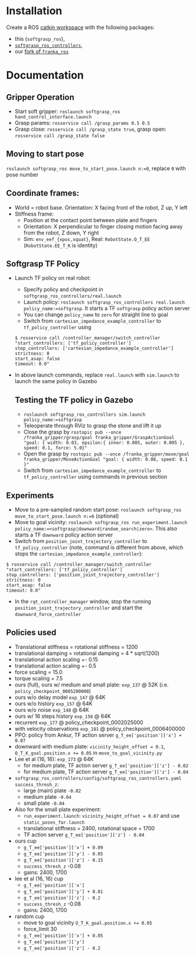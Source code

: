 # Installation
Create a ROS [catkin workspace](http://wiki.ros.org/catkin/Tutorials/create_a_workspace) with the following packages:
  - this (`softgrasp_ros`),
  - [`softgrasp_ros_controllers`](../ros_controllers),
  - our [fork of `franka_ros`](https://github.com/samarth-robo/softgrasp_franka_ros/commits/softgrasp)

# Documentation

## Gripper Operation
- Start soft gripper: `roslaunch softgrasp_ros hand_control_interface.launch`
- Grasp params: `rosservice call /grasp_params 0.5 0.5`
- Grasp close: `rosservice call /grasp_state true`, grasp open: `rosservice call /grasp_state false`

## Moving to start pose
`roslaunch softgrasp_ros move_to_start_pose.launch n:=0`, replace `0` with pose number

## Coordinate frames:
- World = robot base. Orientation: X facing front of the robot, Z up, Y left
- Stiffness frame:
  - Position at the contact point between plate and fingers
  - Orientation: X perpendicular to finger closing motion facing away from the robot, Z down, Y right
  - Sim: `env_eef_{xpos,xquat}`, Real: `RobotState.O_T_EE` (`RobotState.EE_T_K` is identity)

## Softgrasp TF Policy
- Launch TF policy on real robot:
  - Specify policy and checkpoint in `softgrasp_ros_controllers/real.launch`
  - Launch policy: `roslaunch softgrasp_ros_controllers real.launch policy_name:=softgrasp`. It starts a TF `softgrasp`
    policy action server
  - You can change `policy_name` to `zero` for straight line to goal
  - Switch from `cartesian_impedance_example_controller` to `tf_policy_controller` using
  ```
  $ rosservice call /controller_manager/switch_controller "start_controllers: ['tf_policy_controller']                                                       
  stop_controllers: ['cartesian_impedance_example_controller']
  strictness: 0
  start_asap: false
  timeout: 0.0"
  ```
- In above launch commands, replace `real.launch` with `sim.launch` to launch the same policy in Gazebo

  ## Testing the TF policy in Gazebo
  - `roslaunch softgrasp_ros_controllers sim.launch policy_name:=softgrasp`
  - Teleoperate through RViz to grasp the stone and lift it up
  - Close the grasp by `rostopic pub --once /franka_gripper/grasp/goal franka_gripper/GraspActionGoal "goal: { width: 0.03, epsilon:{ inner: 0.005, outer: 0.005 }, speed: 0.1, force: 5.0}"`
  - Open the grasp by `rostopic pub --once /franka_gripper/move/goal franka_gripper/MoveActionGoal "goal: { width: 0.08, speed: 0.1 }"`
  - Switch from `cartesian_impedance_example_controller` to `tf_policy_controller` using commands in previous section

## Experiments
- Move to a pre-sampled random start pose: `roslaunch softgrasp_ros move_to_start_pose.launch n:=6` (optional)
- Move to goal vicinity: `roslaunch softgrasp_ros run_experiment.launch policy_name:=<softgrasp|downward|random_search|zero>`.
  This also starts a TF `downward` policy action server 
- Switch from `position_joint_trajectory_controller` to `tf_policy_controller` (note, command is different from above,
  which stops the `cartesian_impedance_example_controller`):
```
$ rosservice call /controller_manager/switch_controller "start_controllers: ['tf_policy_controller']                                                       
stop_controllers: ['position_joint_trajectory_controller']
strictness: 0
start_asap: false
timeout: 0.0"
```
- In the `rqt_controller_manager` window, stop the running `position_joint_trajectory_controller` and start the
`downward_force_controller`

## Policies used
- Translational stiffness = rotational stiffness = 1200
- translational damping = rotational damping = 4 * sqrt(1200)
- translational action scaling +- 0.15
- translational action scaling +- 0.5
- force scaling = 15.0
- torque scaling = 7.5
- ours (full), ours w/ medium and small plate: `exp_137` @ 52K (i.e. `policy_checkpoint_0005200000`)
- ours w/o delay model `exp_147` @ 64K
- ours w/o history `exp_157` @ 64K
- ours w/o noise `exp_148` @ 64K
- ours w/ 16 steps history `exp_158` @ 64K
- recurrent `exp_177` @ policy_checkpoint_0002025000
- with velocity observations `exp_181` @ policy_checkpoint_0006400000
- PPO: policy from Ankur, TF action server `g_T_ee['position']['x'] + 0.07`
- downward with medium plate: `vicinity_height_offset = 0.1`, `O_T_K_goal.position.x += 0.05` in `move_to_goal_vicinity.py`
- Lee et al (16, 16): `exp_173` @ 64K
  - for medium plate, TF action server `g_T_ee['position']['z'] - 0.02`
  - for medium plate, TF action server `g_T_ee['position']['z'] - 0.04`
- `softgrasp_ros_controllers/config/softgrasp_ros_controllers.yaml` `success_thresh_z`:
  - large (main) plate `-0.02`
  - medium plate `-0.04`
  - small plate `-0.04`
- Also for the small plate experiment:
  - `run_experiment.launch`: `vicinity_height_offset = 0.07` and use `static_poses_far.launch`
  - translational stiffness = 2400, rotational space = 1700
  - TF action server `g_T_ee['position']['z'] - 0.04`
- ours cup
  - `g_T_ee['position']['x'] + 0.09`
  - `g_T_ee['position']['y'] - 0.05`
  - `g_T_ee['position']['z'] - 0.15`
  - `success_thresh_z` -0.08
  - gains: 2400, 1700
- lee et al (16, 16) cup
  - `g_T_ee['position']['x']`
  - `g_T_ee['position']['y'] + 0.01`
  - `g_T_ee['position']['z'] - 0.2`
  - `success_thresh_z` -0.08
  - gains: 2400, 1700
- random cup
  - move to goal vicinity `O_T_K_goal.position.x += 0.05`
  - force_limit 30
  - `g_T_ee['position']['x'] + 0.05`
  - `g_T_ee['position']['y']`
  - `g_T_ee['position']['z'] - 0.2`

